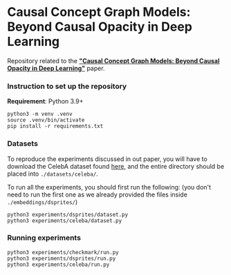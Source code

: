 # Causal Concept Graph Models: Beyond Causal Opacity in Deep Learning

Repository related to the [**"Causal Concept Graph Models: Beyond Causal Opacity in Deep Learning"**](https://arxiv.org/abs/2405.16507) paper.

### Instruction to set up the repository

**Requirement**: Python 3.9+

```
python3 -m venv .venv
source .venv/bin/activate
pip install -r requirements.txt
```

### Datasets

To reproduce the experiments discussed in out paper, you will have to download the CelebA dataset found [here](https://mmlab.ie.cuhk.edu.hk/projects/CelebA.html), and the entire directory should be placed into ```./datasets/celeba/```.

To run all the experiments, you should first run the following: 
(you don't need to run the first one as we already provided the files inside ```./embeddings/dsprites/```)

```
python3 experiments/dsprites/dataset.py
python3 experiments/celeba/dataset.py
```

### Running experiments
```
python3 experiments/checkmark/run.py
python3 experiments/dsprites/run.py
python3 experiments/celeba/run.py
```


